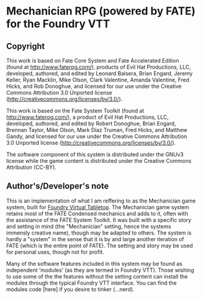 # Mechanician RPG (powered by FATE) for the Foundry VTT

 ## Copyright 

 This work is based on Fate Core System and Fate Accelerated Edition (found at http://www.faterpg.com/), products of Evil Hat Productions, LLC, developed, authored, and edited by Leonard Balsera, Brian Engard, Jeremy Keller, Ryan Macklin, Mike Olson, Clark Valentine, Amanda Valentine, Fred Hicks, and Rob Donoghue, and licensed for our use under the Creative Commons Attribution 3.0 Unported license (http://creativecommons.org/licenses/by/3.0/).
 
 This work is based on the Fate System Toolkit (found at http://www.faterpg.com/), a product of Evil Hat Productions, LLC, developed, authored, and edited by Robert Donoghue, Brian Engard, Brennan Taylor, Mike Olson, Mark Diaz Truman, Fred Hicks, and Matthew Gandy, and licensed for our use under the Creative Commons Attribution 3.0 Unported license (http://creativecommons.org/licenses/by/3.0/).
 
 The software component of this system is distributed under the GNUv3 license while the game content is distributed
under the Creative Commons Attribution (CC-BY).

 ## Author's/Developer's note

 This is an implementation of what I am reffering to as the Mechanician game system, built for [Foundry Virtual Tabletop](http://foundryvtt.com).
 The Mechanician game system retains most of the FATE Condensed mechanics and adds to it, often with the assistance of the FATE System Toolkit. 
 It was built with a specific story and setting in mind (the "Mechanician" setting, hence the systems immensly creative name), though may be adapted to others.
 The system is hardly a "system" in the sense that it is by and large another iteration of FATE (which is the entire point of FATE).
 The setting and story may be used for personal uses, though not for profit. 

 Many of the software features included in this system may be found as independent 'modules' (as they are termed in Foundry VTT). Those wishing to use some of the
 the features without the setting content can install the modules through the typical Foundry VTT interface. You can find the modules code [here] if you desire to tinker (...nerd).